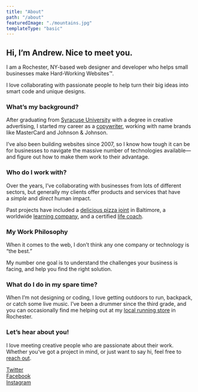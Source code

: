 ```yaml
---
title: "About"
path: "/about"
featuredImage: "./mountains.jpg"
templateType: "basic"
---
```


## Hi, I’m Andrew. Nice to meet you.

I am a Rochester, NY-based web designer and developer who helps small businesses make Hard-Working Websites™.

I love collaborating with passionate people to help turn their big ideas into smart code and unique designs.

### What’s my background?

After graduating from [Syracuse University](http://newhouse.syr.edu/) with a degree in creative advertising, I started my career as a [copywriter](http://bnoinc.com/), working with name brands like MasterCard and Johnson & Johnson.

I’ve also been building websites since 2007, so I know how tough it can be for businesses to navigate the massive number of technologies available—and figure out how to make them work to their advantage.

### Who do I work with?

Over the years, I’ve collaborating with businesses from lots of different sectors, but generally my clients offer products and services that have a _simple_ and _direct_ human impact.

Past projects have included a [delicious pizza joint](http://joesquared.com/) in Baltimore, a worldwide [learning company](/work/learning-everywhere/), and a certified [life coach](/work/connecting-core/).

### My Work Philosophy

When it comes to the web, I don’t think any one company or technology is “the best.” 

My number one goal is to understand the challenges your business is facing, and help you find the right solution.

### What do I do in my spare time?

When I’m not designing or coding, I love getting outdoors to run, backpack, or catch some live music. I’ve been a drummer since the third grade, and you can occasionally find me helping out at my [local running store](http://www.medvedrunwalk.com/) in Rochester.

### Let’s hear about you!

I love meeting creative people who are passionate about their work. Whether you’ve got a project in mind, or just want to say hi, feel free to [reach out](#contactForm).

[Twitter](https://www.twitter.com/sherpadesignco)  
[Facebook](https://www.facebook.com/sherpadesignco)  
[Instagram](https://www.instagram.com/sherpadesignco)